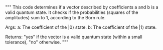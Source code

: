  """
  This code determines if a vector described by coefficients a and b is a valid quantum state.
  It checks if the probabilities (squares of the amplitudes) sum to 1, according to the Born rule.

  Args:
    a: The coefficient of the |0⟩ state.
    b: The coefficient of the |1⟩ state.

  Returns:
    "yes" if the vector is a valid quantum state (within a small tolerance), 
    "no" otherwise.
  """
